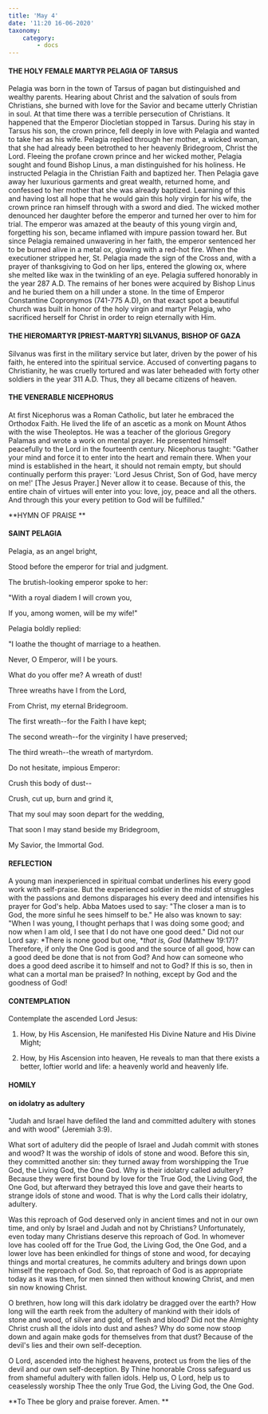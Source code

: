 ```yaml
---
title: 'May 4'
date: '11:20 16-06-2020'
taxonomy:
    category:
        - docs
---
```


#### THE HOLY FEMALE MARTYR PELAGIA OF TARSUS

Pelagia was born in the town of Tarsus of pagan but distinguished and wealthy parents. Hearing about Christ and the salvation of souls from Christians, she burned with love for the Savior and became utterly Christian in soul. At that time there was a terrible persecution of Christians. It happened that the Emperor Diocletian stopped in Tarsus. During his stay in Tarsus his son, the crown prince, fell deeply in love with Pelagia and wanted to take her as his wife. Pelagia replied through her mother, a wicked woman, that she had already been betrothed to her heavenly Bridegroom, Christ the Lord. Fleeing the profane crown prince and her wicked mother, Pelagia sought and found Bishop Linus, a man distinguished for his holiness. He instructed Pelagia in the Christian Faith and baptized her. Then Pelagia gave away her luxurious garments and great wealth, returned home, and confessed to her mother that she was already baptized. Learning of this and having lost all hope that he would gain this holy virgin for his wife, the crown prince ran himself through with a sword and died. The wicked mother denounced her daughter before the emperor and turned her over to him for trial. The emperor was amazed at the beauty of this young virgin and, forgetting his son, became inflamed with impure passion toward her. But since Pelagia remained unwavering in her faith, the emperor sentenced her to be burned alive in a metal ox, glowing with a red-hot fire. When the executioner stripped her, St. Pelagia made the sign of the Cross and, with a prayer of thanksgiving to God on her lips, entered the glowing ox, where she melted like wax in the twinkling of an eye. Pelagia suffered honorably in the year 287 A.D. The remains of her bones were acquired by Bishop Linus and he buried them on a hill under a stone. In the time of Emperor Constantine Copronymos (741-775 A.D), on that exact spot a beautiful church was built in honor of the holy virgin and martyr Pelagia, who sacrificed herself for Christ in order to reign eternally with Him.

#### THE HIEROMARTYR [PRIEST-MARTYR] SILVANUS, BISHOP OF GAZA

Silvanus was first in the military service but later, driven by the power of his faith, he entered into the spiritual service. Accused of converting pagans to Christianity, he was cruelly tortured and was later beheaded with forty other soldiers in the year 311 A.D. Thus, they all became citizens of heaven.

#### THE VENERABLE NICEPHORUS

At first Nicephorus was a Roman Catholic, but later he embraced the Orthodox Faith. He lived the life of an ascetic as a monk on Mount Athos with the wise Theoleptos. He was a teacher of the glorious Gregory Palamas and wrote a work on mental prayer. He presented himself peacefully to the Lord in the fourteenth century. Nicephorus taught: "Gather your mind and force it to enter into the heart and remain there. When your mind is established in the heart, it should not remain empty, but should continually perform this prayer: 'Lord Jesus Christ, Son of God, have mercy on me!' [The Jesus Prayer.] Never allow it to cease. Because of this, the entire chain of virtues will enter into you: love, joy, peace and all the others. And through this your every petition to God will be fulfilled."



**HYMN OF PRAISE
** 

#### SAINT PELAGIA

Pelagia, as an angel bright,

Stood before the emperor for trial and judgment.

The brutish-looking emperor spoke to her:

"With a royal diadem I will crown you,

If you, among women, will be my wife!"

Pelagia boldly replied:

"I loathe the thought of marriage to a heathen.

Never, O Emperor, will I be yours.

What do you offer me? A wreath of dust!

Three wreaths have I from the Lord,

From Christ, my eternal Bridegroom.

The first wreath--for the Faith I have kept;

The second wreath--for the virginity I have preserved;

The third wreath--the wreath of martyrdom.

Do not hesitate, impious Emperor:

Crush this body of dust--

Crush, cut up, burn and grind it,

That my soul may soon depart for the wedding,

That soon I may stand beside my Bridegroom,

My Savior, the Immortal God.


#### REFLECTION

A young man inexperienced in spiritual combat underlines his every good work with self-praise. But the experienced soldier in the midst of struggles with the passions and demons disparages his every deed and intensifies his prayer for God's help. Abba Matoes used to say: "The closer a man is to God, the more sinful he sees himself to be." He also was known to say: "When I was young, I thought perhaps that I was doing some good; and now when I am old, I see that I do not have one good deed." Did not our Lord say: *There is none good but one, **that is, God* (Matthew 19:17)? Therefore, if only the One God is good and the source of all good, how can a good deed be done that is not from God? And how can someone who does a good deed ascribe it to himself and not to God? If this is so, then in what can a mortal man be praised? In nothing, except by God and the goodness of God!

#### CONTEMPLATION 


Contemplate the ascended Lord Jesus:

1.  How, by His Ascension, He manifested His Divine Nature and His Divine Might;

1.  How, by His Ascension into heaven, He reveals to man that there exists a better, loftier world and life: a heavenly world and heavenly life.



#### HOMILY


#### on idolatry as adultery

"Judah and Israel have defiled the land and committed adultery with stones and with wood" (Jeremiah 3:9).

What sort of adultery did the people of Israel and Judah commit with stones and wood? It was the worship of idols of stone and wood. Before this sin, they committed another sin: they turned away from worshipping the True God, the Living God, the One God. Why is their idolatry called adultery? Because they were first bound by love for the True God, the Living God, the One God, but afterward they betrayed this love and gave their hearts to strange idols of stone and wood. That is why the Lord calls their idolatry, adultery.

Was this reproach of God deserved only in ancient times and not in our own time, and only by Israel and Judah and not by Christians? Unfortunately, even today many Christians deserve this reproach of God. In whomever love has cooled off for the True God, the Living God, the One God, and a lower love has been enkindled for things of stone and wood, for decaying things and mortal creatures, he commits adultery and brings down upon himself the reproach of God. So, that reproach of God is as appropriate today as it was then, for men sinned then without knowing Christ, and men sin now knowing Christ.

O brethren, how long will this dark idolatry be dragged over the earth? How long will the earth reek from the adultery of mankind with their idols of stone and wood, of silver and gold, of flesh and blood? Did not the Almighty Christ crush all the idols into dust and ashes? Why do some now stoop down and again make gods for themselves from that dust? Because of the devil's lies and their own self-deception.

O Lord, ascended into the highest heavens, protect us from the lies of the devil and our own self-deception. By Thine honorable Cross safeguard us from shameful adultery with fallen idols. Help us, O Lord, help us to ceaselessly worship Thee the only True God, the Living God, the One God.

**To Thee be glory and praise forever. Amen.
**
